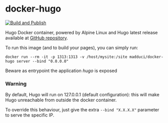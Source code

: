 # docker-hugo

[![Build and Publish](https://github.com/madduci/docker-hugo/actions/workflows/build.yaml/badge.svg)](https://github.com/madduci/docker-hugo/actions/workflows/build.yaml)

Hugo Docker container, powered by Alpine Linux and Hugo latest release available at [GitHub repository](https://github.com/gohugoio/hugo/releases).

To run this image (and to build your pages), you can simply run:

`docker run --rm -it -p 1313:1313 -v /host/mysite:/site madduci/docker-hugo server --bind "0.0.0.0"`

Beware as entrypoint the application *hugo* is exposed

### Warning

By default, Hugo will run on 127.0.0.1 (default configuration): this will make Hugo unreachable from outside the docker container.

To override this behaviour, just give the extra `--bind "X.X.X.X"` parameter to serve the specific IP.

